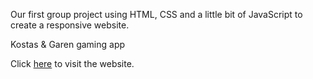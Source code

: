 Our first group project using HTML, CSS and a little bit of JavaScript to create a responsive website.

Kostas & Garen gaming app

Click [here](https://garenghazarian1.github.io/Kostas-Garen-group-project/) to visit the website.
